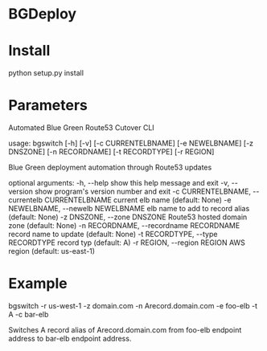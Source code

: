 BGDeploy
========


Install
=======
python setup.py install


Parameters
==========
Automated Blue Green Route53 Cutover CLI

usage: bgswitch [-h] [-v] [-c CURRENTELBNAME] [-e NEWELBNAME] [-z DNSZONE]
                [-n RECORDNAME] [-t RECORDTYPE] [-r REGION]

Blue Green deployment automation through Route53 updates

optional arguments:
  -h, --help            show this help message and exit
  -v, --version         show program's version number and exit
  -c CURRENTELBNAME, --currentelb CURRENTELBNAME
                        current elb name (default: None)
  -e NEWELBNAME, --newelb NEWELBNAME
                        elb name to add to record alias (default: None)
  -z DNSZONE, --zone DNSZONE
                        Route53 hosted domain zone (default: None)
  -n RECORDNAME, --recordname RECORDNAME
                        record name to update (default: None)
  -t RECORDTYPE, --type RECORDTYPE
                        record typ (default: A)
  -r REGION, --region REGION
                        AWS region (default: us-east-1)


Example
=======
bgswitch -r us-west-1 -z domain.com -n Arecord.domain.com -e foo-elb -t A -c bar-elb

Switches A record alias of Arecord.domain.com from foo-elb endpoint address to bar-elb endpoint address.
